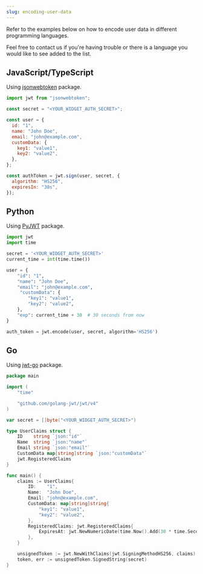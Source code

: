 ```yaml
---
slug: encoding-user-data
---
```


Refer to the examples below on how to encode user data in different programming languages.

Feel free to contact us if you're having trouble or there is a language you would like to see added to the list.

## JavaScript/TypeScript

Using [jsonwebtoken](https://www.npmjs.com/package/jsonwebtoken) package.

```js
import jwt from "jsonwebtoken";

const secret = "<YOUR_WIDGET_AUTH_SECRET>";

const user = {
  id: "1",
  name: "John Doe",
  email: "john@example.com",
  customData: {
    key1: "value1",
    key2: "value2",
  },
};

const authToken = jwt.sign(user, secret, {
  algorithm: "HS256",
  expiresIn: "30s",
});
```

## Python

Using [PyJWT](https://pypi.org/project/PyJWT/) package.

```python
import jwt
import time

secret = '<YOUR_WIDGET_AUTH_SECRET>'
current_time = int(time.time())

user = {
    "id": "1",
    "name": "John Doe",
    "email": "john@example.com",
	 "customData": {
        "key1": "value1",
        "key2": "value2",
    },
    "exp": current_time + 30  # 30 seconds from now
}

auth_token = jwt.encode(user, secret, algorithm='HS256')
```

## Go

Using [jwt-go](https://pkg.go.dev/github.com/golang-jwt/jwt/v4) package.

```go
package main

import (
	"time"

	"github.com/golang-jwt/jwt/v4"
)

var secret = []byte("<YOUR_WIDGET_AUTH_SECRET>")

type UserClaims struct {
	ID    string `json:"id"`
	Name  string `json:"name"`
	Email string `json:"email"`
	CustomData map[string]string `json:"customData"`
	jwt.RegisteredClaims
}

func main() {
	claims := UserClaims{
		ID:    "1",
		Name:  "John Doe",
		Email: "john@example.com",
		CustomData: map[string]string{
			"key1": "value1",
			"key2": "value2",
		},
		RegisteredClaims: jwt.RegisteredClaims{
			ExpiresAt: jwt.NewNumericDate(time.Now().Add(30 * time.Second)),
		},
	}

	unsignedToken := jwt.NewWithClaims(jwt.SigningMethodHS256, claims)
	token, err := unsignedToken.SignedString(secret)
}
```
